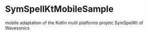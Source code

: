 # SymSpellKtMobileSample
mobile adaptation of the Kotlin mutli platforms projetc SymSpellKt  of Wavesonics
